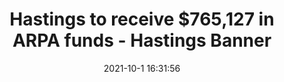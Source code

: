 ---
"title": "Hastings to receive $765,127 in ARPA funds - Hastings Banner"
"date": "2021-10-1 16:31:56"
"feed_name": "GOOGLENEWSMINING"
"feed_website": "https://news.google.com/search?q=mining%2Bincident&hl=en-US&gl=US&ceid=US:en"
"feed_rss": "https://news.google.com/rss/search?q=mining%2Bincident&hl=en-US&gl=US&ceid=US:en"
"link": "https://www.hastingsbanner.com/hastings-to-receive-765-127-in-arpa-funds"
"source": "{'href': 'https://www.hastingsbanner.com', 'title': 'Hastings Banner'}"
"file": "_posts/2021-1-1-06d9e0368ac7630bbaa31814ca149689ff328946.md"
"accident": "0"
"drilling": "0"
"dead": "0"
"injured": "0"
"arrested": "0"
"where": "unknown site"
"causes": "unknown"
"place": "unknown place"
---
